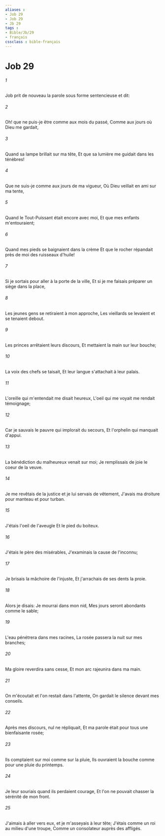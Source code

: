```yaml
---
aliases : 
- Job 29
- Job 29
- Jb 29
tags : 
- Bible/Jb/29
- français
cssclass : bible-français
---
```


# Job 29

###### 1
Job prit de nouveau la parole sous forme sentencieuse et dit:
###### 2
Oh! que ne puis-je être comme aux mois du passé, Comme aux jours où Dieu me gardait,
###### 3
Quand sa lampe brillait sur ma tête, Et que sa lumière me guidait dans les ténèbres!
###### 4
Que ne suis-je comme aux jours de ma vigueur, Où Dieu veillait en ami sur ma tente,
###### 5
Quand le Tout-Puissant était encore avec moi, Et que mes enfants m'entouraient;
###### 6
Quand mes pieds se baignaient dans la crème Et que le rocher répandait près de moi des ruisseaux d'huile!
###### 7
Si je sortais pour aller à la porte de la ville, Et si je me faisais préparer un siège dans la place,
###### 8
Les jeunes gens se retiraient à mon approche, Les vieillards se levaient et se tenaient debout.
###### 9
Les princes arrêtaient leurs discours, Et mettaient la main sur leur bouche;
###### 10
La voix des chefs se taisait, Et leur langue s'attachait à leur palais.
###### 11
L'oreille qui m'entendait me disait heureux, L'oeil qui me voyait me rendait témoignage;
###### 12
Car je sauvais le pauvre qui implorait du secours, Et l'orphelin qui manquait d'appui.
###### 13
La bénédiction du malheureux venait sur moi; Je remplissais de joie le coeur de la veuve.
###### 14
Je me revêtais de la justice et je lui servais de vêtement, J'avais ma droiture pour manteau et pour turban.
###### 15
J'étais l'oeil de l'aveugle Et le pied du boiteux.
###### 16
J'étais le père des misérables, J'examinais la cause de l'inconnu;
###### 17
Je brisais la mâchoire de l'injuste, Et j'arrachais de ses dents la proie.
###### 18
Alors je disais: Je mourrai dans mon nid, Mes jours seront abondants comme le sable;
###### 19
L'eau pénétrera dans mes racines, La rosée passera la nuit sur mes branches;
###### 20
Ma gloire reverdira sans cesse, Et mon arc rajeunira dans ma main.
###### 21
On m'écoutait et l'on restait dans l'attente, On gardait le silence devant mes conseils.
###### 22
Après mes discours, nul ne répliquait, Et ma parole était pour tous une bienfaisante rosée;
###### 23
Ils comptaient sur moi comme sur la pluie, Ils ouvraient la bouche comme pour une pluie du printemps.
###### 24
Je leur souriais quand ils perdaient courage, Et l'on ne pouvait chasser la sérénité de mon front.
###### 25
J'aimais à aller vers eux, et je m'asseyais à leur tête; J'étais comme un roi au milieu d'une troupe, Comme un consolateur auprès des affligés.
